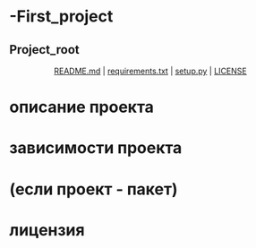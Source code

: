 # -First_project

## Project_root

<p align="center">
  <a href="[описание проекта](https://github.com/ViktorVinogradov89/-First_project/blob/main/README.md#%D0%BE%D0%BF%D0%B8%D1%81%D0%B0%D0%BD%D0%B8%D0%B5-%D0%BF%D1%80%D0%BE%D0%B5%D0%BA%D1%82%D0%B0)">README.md</a> |
  <a href="Link">requirements.txt</a> |
  <a href="Link">setup.py</a> |
  <a href="Link_1">LICENSE</a>
</p>

# описание проекта

# зависимости проекта

# (если проект - пакет)

# лицензия
